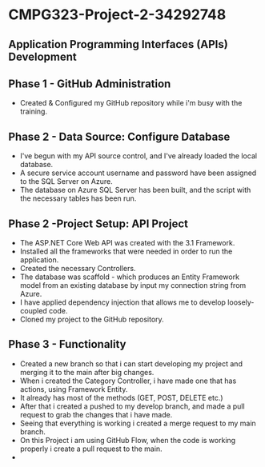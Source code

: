 # CMPG323-Project-2-34292748
## Application Programming Interfaces (APIs) Development
## Phase 1 - GitHub Administration
- Created & Configured my GitHub repository while i'm busy with the training.

## Phase 2 - Data Source: Configure Database
- I've begun with my API source control, and I've already loaded the local database.
- A secure service account username and password have been assigned to the SQL Server on Azure.
- The database on Azure SQL Server has been built, and the script with the necessary tables has been run.

## Phase 2 -Project Setup: API Project
- The ASP.NET Core Web API was created with the 3.1 Framework.
- Installed all the frameworks that were needed in order to run the application.
- Created the necessary Controllers. 
- The database was scaffold - which produces an Entity Framework model from an existing database by input my connection string from Azure.
- I have applied dependency injection that allows me to develop loosely-coupled code.
- Cloned my project to the GitHub repository.

## Phase 3 - Functionality 
- Created a new branch so that i can start developing my project and merging it to the main after big changes.
- When i created the Category Controller, i have made one that has actions, using Framework Entity. 
- It already has most of the methods (GET, POST, DELETE etc.)
- After that i created a pushed to my develop branch, and made a pull request to grab the changes that i have made. 
- Seeing that everything is working i created a merge request to my main branch.
- On this Project i am using GitHub Flow, when the code is working properly i create a pull request to the main.
- 

